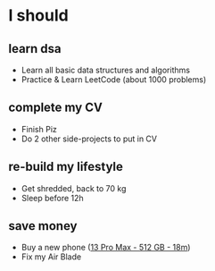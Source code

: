 # I should
## learn dsa
- Learn all basic data structures and algorithms
- Practice & Learn LeetCode (about 1000 problems)
## complete my CV 
- Finish Piz
- Do 2 other side-projects to put in CV
## re-build my lifestyle
- Get shredded, back to 70 kg
- Sleep before 12h
## save money
- Buy a new phone ([13 Pro Max - 512 GB - 18m](https://traidepbaniphone.com/iphone-13-pro-max-512gb-used)) 
- Fix my Air Blade